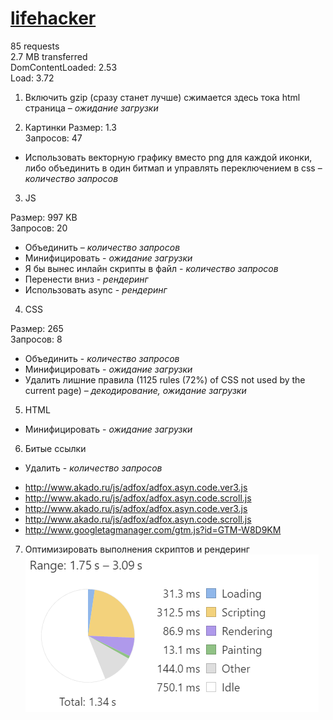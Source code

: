 # [lifehacker](http://www.akado.ru/) 

85 requests  
2.7 MB transferred  
DomContentLoaded: 2.53  
Load: 3.72  

1. Включить gzip (сразу станет лучше) сжимается здесь тока html страница – _ожидание загрузки_

2. Картинки
  Размер: 1.3  
  Запросов: 47  

 * Использовать векторную графику вместо png для каждой иконки, либо объединить в один битмап и управлять переключением в css – _количество запросов_

3. JS

  Размер: 997 KB  
  Запросов: 20

  * Объединить – _количество запросов_
  * Минифицировать - _ожидание загрузки_
  * Я бы вынес инлайн скрипты в файл - _количество запросов_
  * Перенести вниз - _рендеринг_
  * Использовать async - _рендеринг_

4. CSS

  Размер: 265  
  Запросов: 8
  * Объединить - _количество запросов_
  * Минифицировать - _ожидание загрузки_
  * Удалить лишние правила (1125 rules (72%) of CSS not used by the current page) – _декодирование, ожидание загрузки_

5.	HTML 

  * Минифицировать - _ожидание загрузки_

6.	Битые ссылки

  * Удалить - _количество запросов_
  
  - http://www.akado.ru/js/adfox/adfox.asyn.code.ver3.js 
  - http://www.akado.ru/js/adfox/adfox.asyn.code.scroll.js 
  - http://www.akado.ru/js/adfox/adfox.asyn.code.ver3.js 
  - http://www.akado.ru/js/adfox/adfox.asyn.code.scroll.js 
  - http://www.googletagmanager.com/gtm.js?id=GTM-W8D9KM
  
7. Оптимизировать выполнения скриптов и рендеринг
    ![Скриншот 1](./img/img5.png)  
